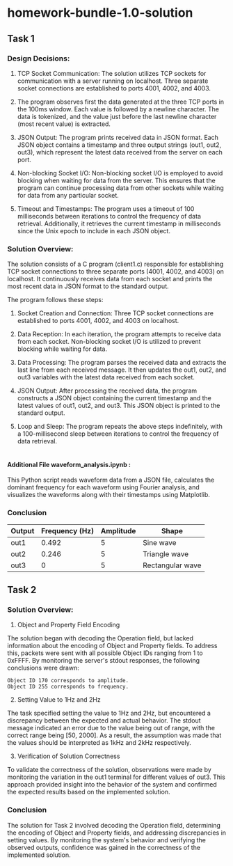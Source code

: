 # homework-bundle-1.0-solution
## Task 1
### Design Decisions:

1. TCP Socket Communication: The solution utilizes TCP sockets for communication with a server running on localhost. Three separate socket connections are established to ports 4001, 4002, and 4003.
   
2. The program observes first the data generated at the three TCP ports in the 100ms window. Each value is followed by a newline character. The data is tokenized, and the value just before the last newline character (most recent value) is extracted.

3. JSON Output: The program prints received data in JSON format. Each JSON object contains a timestamp and three output strings (out1, out2, out3), which represent the latest data received from the server on each port.
   
5. Non-blocking Socket I/O: Non-blocking socket I/O is employed to avoid blocking when waiting for data from the server. This ensures that the program can continue processing data from other sockets while waiting for data from any particular socket.
   
7.  Timeout and Timestamps: The program uses a timeout of 100 milliseconds between iterations to control the frequency of data retrieval. Additionally, it retrieves the current timestamp in milliseconds since the Unix epoch to include in each JSON object.

### Solution Overview:

The solution consists of a C program (client1.c) responsible for establishing TCP socket connections to three separate ports (4001, 4002, and 4003) on localhost. It continuously receives data from each socket and prints the most recent data in JSON format to the standard output.

The program follows these steps:

1. Socket Creation and Connection: Three TCP socket connections are established to ports 4001, 4002, and 4003 on localhost.

2. Data Reception: In each iteration, the program attempts to receive data from each socket. Non-blocking socket I/O is utilized to prevent blocking while waiting for data.

3. Data Processing: The program parses the received data and extracts the last line from each received message. It then updates the out1, out2, and out3 variables with the latest data received from each socket.

4. JSON Output: After processing the received data, the program constructs a JSON object containing the current timestamp and the latest values of out1, out2, and out3. This JSON object is printed to the standard output.

5. Loop and Sleep: The program repeats the above steps indefinitely, with a 100-millisecond sleep between iterations to control the frequency of data retrieval.

#### <br> Additional File waveform_analysis.ipynb : <br>
This Python script reads waveform data from a JSON file, calculates the dominant frequency for each waveform using Fourier analysis, and visualizes the waveforms along with their timestamps using Matplotlib. 

### Conclusion
| Output | Frequency (Hz) | Amplitude | Shape           |
|--------|-----------------|-----------|-----------------|
| out1   | 0.492           | 5         | Sine wave       |
| out2   | 0.246           | 5         | Triangle wave   |
| out3   | 0               | 5         | Rectangular wave|


## Task 2
### Solution Overview:
1. Object and Property Field Encoding

The solution began with decoding the Operation field, but lacked information about the encoding of Object and Property fields. To address this, packets were sent with all possible Object IDs ranging from 1 to 0xFFFF. By monitoring the server's stdout responses, the following conclusions were drawn:

    Object ID 170 corresponds to amplitude.
    Object ID 255 corresponds to frequency.

2. Setting Value to 1Hz and 2Hz

The task specified setting the value to 1Hz and 2Hz, but encountered a discrepancy between the expected and actual behavior. The stdout message indicated an error due to the value being out of range, with the correct range being [50, 2000]. As a result, the assumption was made that the values should be interpreted as 1kHz and 2kHz respectively.

3. Verification of Solution Correctness

To validate the correctness of the solution, observations were made by monitoring the variation in the out1 terminal for different values of out3. This approach provided insight into the behavior of the system and confirmed the expected results based on the implemented solution.

### Conclusion
The solution for Task 2 involved decoding the Operation field, determining the encoding of Object and Property fields, and addressing discrepancies in setting values. By monitoring the system's behavior and verifying the observed outputs, confidence was gained in the correctness of the implemented solution.
